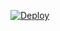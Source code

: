   
[![Deploy](https://www.herokucdn.com/deploy/button.png)](https://dashboard.heroku.com/new?template=https://github.com/catmier/xcat)  
  
